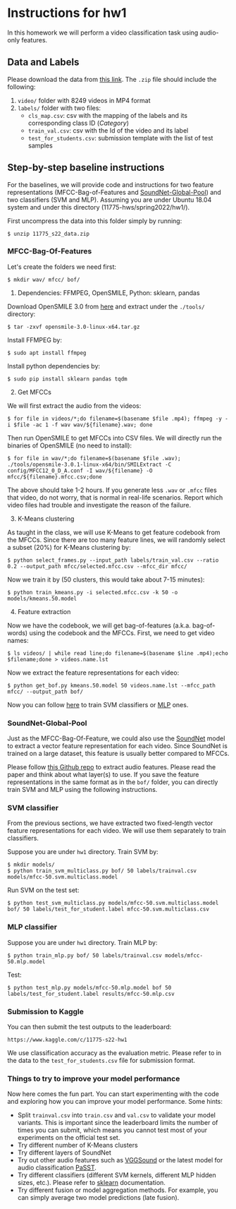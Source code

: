 # Instructions for hw1

In this homework we will perform a video classification task using audio-only features.

## Data and Labels

Please download the data from [this link](https://drive.google.com/file/d/1WEINPdvQ1ZUELxaXlhHcvoOjEML8gYYY/view?usp=sharing). The `.zip` file should include the following:
1. `video/` folder with 8249 videos in MP4 format
2. `labels/` folder with two files:
    - `cls_map.csv`: csv with the mapping of the labels and its corresponding class ID (*Category*)
    - `train_val.csv`: csv with the Id of the video and its label
    - `test_for_students.csv`: submission template with the list of test samples


## Step-by-step baseline instructions

For the baselines, we will provide code and instructions for two feature representations (MFCC-Bag-of-Features and [SoundNet-Global-Pool](https://arxiv.org/pdf/1610.09001.pdf)) and two classifiers (SVM and MLP). Assuming you are under Ubuntu 18.04 system and under this directory (11775-hws/spring2022/hw1/).

First uncompress the data into this folder simply by running:
```
$ unzip 11775_s22_data.zip
```

### MFCC-Bag-Of-Features

Let's create the folders we need first:
```
$ mkdir wav/ mfcc/ bof/
```

1. Dependencies: FFMPEG, OpenSMILE, Python: sklearn, pandas

Download OpenSMILE 3.0 from [here](https://github.com/audeering/opensmile/releases/download/v3.0.0/opensmile-3.0-linux-x64.tar.gz) and extract under the `./tools/` directory:
```
$ tar -zxvf opensmile-3.0-linux-x64.tar.gz
```

Install FFMPEG by:
```
$ sudo apt install ffmpeg
```

Install python dependencies by:
```
$ sudo pip install sklearn pandas tqdm
```

2. Get MFCCs

We will first extract the audio from the videos:

```
$ for file in videos/*;do filename=$(basename $file .mp4); ffmpeg -y -i $file -ac 1 -f wav wav/${filename}.wav; done
```
Then run OpenSMILE to get MFCCs into CSV files. We will directly run the binaries of OpenSMILE (no need to install):

```
$ for file in wav/*;do filename=$(basename $file .wav); ./tools/opensmile-3.0.1-linux-x64/bin/SMILExtract -C config/MFCC12_0_D_A.conf -I wav/${filename} -O mfcc/${filename}.mfcc.csv;done
```

The above should take 1-2 hours. If you generate less `.wav` or `.mfcc` files that video, do not worry, that is normal in real-life scenarios. Report which video files had trouble and investigate the reason of the failure.

3. K-Means clustering

As taught in the class, we will use K-Means to get feature codebook from the MFCCs. Since there are too many feature lines, we will randomly select a subset (20%) for K-Means clustering by:
```
$ python select_frames.py --input_path labels/train_val.csv --ratio 0.2 --output_path mfcc/selected.mfcc.csv --mfcc_dir mfcc/
```

Now we train it by (50 clusters, this would take about 7-15 minutes):
```
$ python train_kmeans.py -i selected.mfcc.csv -k 50 -o models/kmeans.50.model
```

4. Feature extraction

Now we have the codebook, we will get bag-of-features (a.k.a. bag-of-words) using the codebook and the MFCCs. First, we need to get video names:
```
$ ls videos/ | while read line;do filename=$(basename $line .mp4);echo $filename;done > videos.name.lst
```


Now we extract the feature representations for each video:
```
$ python get_bof.py kmeans.50.model 50 videos.name.lst --mfcc_path mfcc/ --output_path bof/
```

Now you can follow [here](#svm-classifier) to train SVM classifiers or [MLP](#mlp-classifier) ones.


### SoundNet-Global-Pool

Just as the MFCC-Bag-Of-Feature, we could also use the [SoundNet](https://arxiv.org/pdf/1610.09001.pdf) model to extract a vector feature representation for each video. Since SoundNet is trained on a large dataset, this feature is usually better compared to MFCCs.

Please follow [this Github repo](https://github.com/salmedina/soundnet_pytorch) to extract audio features. Please read the paper and think about what layer(s) to use. If you save the feature representations in the same format as in the `bof/` folder, you can directly train SVM and MLP using the following instructions.


### SVM classifier

From the previous sections, we have extracted two fixed-length vector feature representations for each video. We will use them separately to train classifiers.

Suppose you are under `hw1` directory. Train SVM by:
```
$ mkdir models/
$ python train_svm_multiclass.py bof/ 50 labels/trainval.csv models/mfcc-50.svm.multiclass.model
```

Run SVM on the test set:
```
$ python test_svm_multiclass.py models/mfcc-50.svm.multiclass.model bof/ 50 labels/test_for_student.label mfcc-50.svm.multiclass.csv
```


### MLP classifier

Suppose you are under `hw1` directory. Train MLP by:
```
$ python train_mlp.py bof/ 50 labels/trainval.csv models/mfcc-50.mlp.model
```

Test:
```
$ python test_mlp.py models/mfcc-50.mlp.model bof 50 labels/test_for_student.label results/mfcc-50.mlp.csv
```


### Submission to Kaggle

You can then submit the test outputs to the leaderboard:
```
https://www.kaggle.com/c/11775-s22-hw1
```
We use classification accuracy as the evaluation metric. Please refer to in the data to the `test_for_students.csv` file for submission format.


### Things to try to improve your model performance

Now here comes the fun part. You can start experimenting with the code and exploring how you can improve your model performance. Some hints:

+ Split `trainval.csv` into `train.csv` and `val.csv` to validate your model variants. This is important since the leaderboard limits the number of times you can submit, which means you cannot test most of your experiments on the official test set.
+ Try different number of K-Means clusters
+ Try different layers of SoundNet
+ Try out other audio features such as [VGGSound](https://github.com/hche11/VGGSound) or the latest model for audio classification [PaSST](https://github.com/kkoutini/passt).
+ Try different classifiers (different SVM kernels, different MLP hidden sizes, etc.). Please refer to [sklearn](https://scikit-learn.org/stable/modules/generated/sklearn.neural_network.MLPClassifier.html#sklearn.neural_network.MLPClassifier) documentation.
+ Try different fusion or model aggregation methods. For example, you can simply average two model predictions (late fusion).
